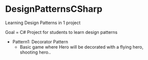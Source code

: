 DesignPatternsCSharp
====================

Learning Design Patterns in 1 project

Goal = C# Project for students to learn design patterns
  - Pattern1: Decorator Pattern
    -  Basic game where Hero will be decorated with a flying hero, shooting hero..
